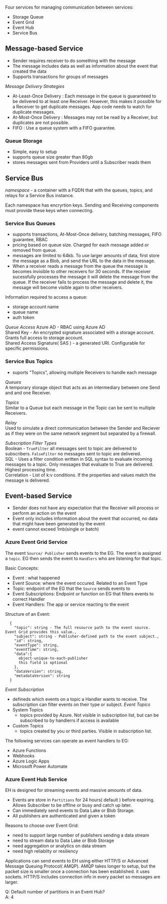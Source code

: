 Four services for managing communication  between services:  
- Storage Queue
- Event Grid
- Event Hub
- Service Bus

## Message-based Service
- Sender requires receiver to do something with the message
- The message includes data as well as information about the event that created the data
- Supports transactions for groups of messages

*Message Delivery Strategies*
- At-Least-Once Delivery : Each message in the queue is guaranteed to be delivered to at least one Receiver. However, this makes it possible for a Receiver to get duplicate messages. App code needs to watch for duplicate messages.
- At-Most-Once Delivery : Messages may not be read by a Receiver, but duplicates are not possible.
- FIFO : Use a queue system with a FIFO guarantee.

### Queue Storage
- Simple, easy to setup
- supports queue size greater than 80gb
- stores messages sent from Providers until a Subscriber reads them

## Service Bus

*namespace* - a container with a FQDN that with the queues, topics, and relays for a Service Bus instance.

Each namespace has encryrtion keys. Sending and Receiving components must provide these keys when connecting.


### Service Bus Queues
- supports transactions, At-Most-Once delivery, batching messages, FIFO guarantee, RBAC
- pricing based on queue size. Charged for each message added or removed from queue.
- messages are limited to 64kb. To use larger amounts of data, first store the message as a Blob, and send the URL to the data in the message. 
- When a receiver reads a message from the queue the message is becomes invisible to other receivers for 30 seconds. If the receiver sucessfully processes the message it will delete the message from the queue. If the receiver fails to process the message and delete it, the message will become visible again to other receivers.

Information required to access a queue:
- storage account name
- queue name
- auth token

*Queue Access*
Azure AD - RBAC using Azure AD  
Shared Key - An encrypted signature associated with a storage account.  Grants full access to storage account.  
Shared Access Signature( SAS ) - a generated URI. Configurable for specific permissions.

### Service Bus Topics
- suports "Topics", allowing multiple Receivers to handle each message

*Queues*  
A temporary storage object that acts as an intermediary between one Send and and one Receiver. 

*Topics*  
Similar to a Queue but each message in the Topic can be sent to multiple Receivers.

*Relay*  
Used to simulate a direct communication between the Sender and Reciever as if they were on the same network segment but separated by a firewall.

*Subscription Filter Types*  
Boolean - `TrueFilter` all messages sent to topic are delivered to subscribers. `FalseFilter` no messages sent to topic are delivered.  
SQL - Uses a filter condition written in SQL syntax to evaluate incoming messages to a topic. Only messages that evaluate to True are delivered. Highest processing time.  
Correlation - List of k:v conditions. If the properties and values match the message is delivered.



## Event-based Service
- Sender does not have any expectation that the Receiver will process or perform an action on the event
- Event only includes information about the event that occurred, no data that might have been generated by the event
- event cannot exceed 1mb(single or batch)

### Azure Event Grid Service
The event `Source/ Publisher` sends events to the EG. The event is assigned a `topic`. EG then sends the event to `Handlers` who are listening for that topic.  

Basic Concepts:  
- Event : what happened
- Event Source: where the event occured. Related to an Event Type
- Topic: endpoint of the EG that the `Source` sends events to
- Event Subscriptions: Endpoint or function on EG that filters events to correct Handler
- Event Handlers: The app or service reacting to the event

Structure of an Event:
```
  {
    "topic": string - The full resource path to the event source. Event Grid provides this value.,
    "subject": string - Publisher-defined path to the event subject.,
    "id": string,
    "eventType": string,
    "eventTime": string,
    "data":{
      object-unique-to-each-publisher
      this field is optional
    },
    "dataVersion": string,
    "metadataVersion": string
  }
```

*Event Subscription*  
- defineds which events on a topic a Handler wants to receive. The subscription can filter events on their type or subject.
*Event Topics*  
- System Topics
    + topics provided by Azure. Not visible in subscription list, but can be subscribed to by handlerrs if access is available
- Custom Topics
    + topics created by you or third parties. Visible in subscription list.

The following services can operate as event handlers to EG:
- Azure Functions
- Webhooks
- Azure Logic Apps
- Microsoft Power Automate

### Azure Event Hub Service
EH is designed for streaming events and massive amounts of data.
- Events are store in `Partitions` for 24 hours( default ) before expiring. Allows Subscriber to be offline or busy and catch up later.
- Can immediately send events to Data Lake or Blob Storage.
- All publishers are authenticated and given a token

Reasons to choose over Event Grid:  
- need to support large number of publishers sending a data stream
- need to stream data to Data Lake or Blob Storage
- need aggregation or analytics on data stream
- need high reliablity or resiliency

Applications can send events to EH using either HTTP/S or Advanced Message Queuing Protocol( AMQP). AMQP takes longer to setup, but the packet size is smaller once a connection has been established. it uses sockets. HTTP/S includes connection info in every packet so messages are larger.  

Q: Default number of partitions in an Event Hub?  
A: 4  